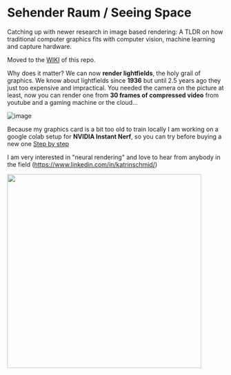 # Sehender Raum / Seeing Space
Catching up with newer research in image based rendering: A TLDR on how traditional computer graphics fits with computer vision, machine learning and capture hardware.

Moved to the <a href="https://github.com/3a1b2c3/seeingSpace/wiki/Sehender-Raum-:-Seeing-Space">WIKI</a> of this repo.

Why does it matter? We can now **render lightfields**, the holy grail of graphics. We know about lightfields since **1936** but until 2.5 years ago they just too expensive and impractical. You needed the camera on the picture at least, now you can render one from **30 frames of compressed video** from youtube and a gaming machine or the cloud...

![image](https://user-images.githubusercontent.com/74843139/173516914-cc56b3d4-8fff-49d3-968a-2ea47e259de9.png)





Because my graphics card is a bit too old to train locally I am working on a google colab setup for **NVIDIA Instant Nerf**, 
so you can  try before buying a new one <a href="https://github.com/3a1b2c3/seeingSpace/wiki/NVIDIA-instant-Nerf-on-google-colab,-train-a-nerf-without-a-massive-gpu">Step by step</a>

I am very interested in "neural rendering" and love to hear from anybody in the field (https://www.linkedin.com/in/katrinschmid/)

<img src="https://user-images.githubusercontent.com/74843139/172032036-f33a63f2-6a88-4ae5-b8df-fbbb72463592.png" width=450>

